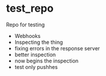 # test_repo
Repo for testing

* Webhooks
* Inspecting the thing
* fixing errors in the response server
* better inspection
* now begins the inspection
* test only pushhes
